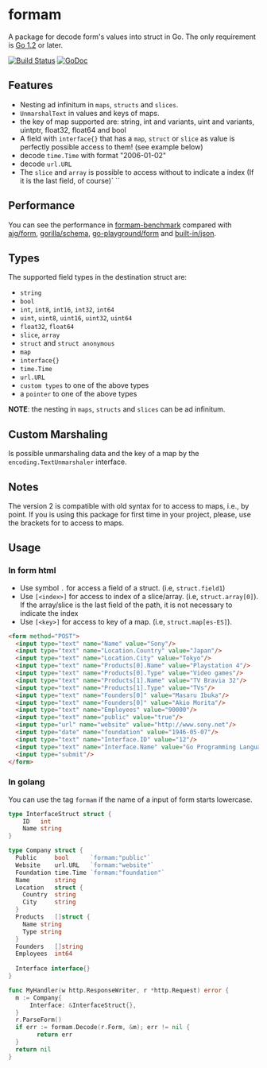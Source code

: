 formam
======

A package for decode form's values into struct in Go. 
The only requirement is [Go 1.2](http://golang.org/doc/go1.2) or later.

[![Build Status](https://travis-ci.org/monoculum/formam.png?branch=master)](https://travis-ci.org/monoculum/formam)
[![GoDoc](https://godoc.org/github.com/monoculum/formam?status.png)](https://godoc.org/github.com/monoculum/formam)

Features
--------

* Nesting ad infinitum in `maps`, `structs` and `slices`.
* `UnmarshalText` in values and keys of maps.
* the key of map supported are: string, int and variants, uint and variants, uintptr, float32, float64 and bool
* A field with `interface{}` that has a `map`, `struct` or `slice` as value is perfectly possible access to them! (see example below)
* decode `time.Time` with format "2006-01-02"
* decode `url.URL`
* The `slice` and `array` is possible to access without to indicate a index (If it is the last field, of course)`
``

Performance
-----------

You can see the performance in [formam-benchmark](https://github.com/monoculum/formam-benchmark) compared with [ajg/form](https://github.com/ajg/form), [gorilla/schema](https://github.com/gorilla/schema), [go-playground/form](https://github.com/go-playground/form) and [built-in/json](http://golang.org/pkg/encoding/json/).

Types
-----

The supported field types in the destination struct are:

* `string`
* `bool`
* `int`, `int8`, `int16`, `int32`, `int64`
* `uint`, `uint8`, `uint16`, `uint32`, `uint64`
* `float32`, `float64`
* `slice`, `array`
* `struct` and `struct anonymous`
* `map`
* `interface{}`
* `time.Time`
* `url.URL`
* `custom types` to one of the above types
* a `pointer` to one of the above types

**NOTE**: the nesting in `maps`, `structs` and `slices` can be ad infinitum.

Custom Marshaling
-----------------

Is possible unmarshaling data and the key of a map by the `encoding.TextUnmarshaler` interface.

Notes
-----

The version 2 is compatible with old syntax for to access to maps, i.e., by point.
If you is using this package for first time in your project, please, use the brackets for to access to maps.


Usage
-----

### In form html

- Use symbol `.` for access a field of a struct. (i.e, `struct.field1`)
- Use `[<index>]` for access to index of a slice/array. (i.e, `struct.array[0]`). If the array/slice is the last field of the path, it is not necessary to indicate the index
- Use `[<key>]` for access to key of a map. (i.e, `struct.map[es-ES]`).

```html
<form method="POST">
  <input type="text" name="Name" value="Sony"/>
  <input type="text" name="Location.Country" value="Japan"/>
  <input type="text" name="Location.City" value="Tokyo"/>
  <input type="text" name="Products[0].Name" value="Playstation 4"/>
  <input type="text" name="Products[0].Type" value="Video games"/>
  <input type="text" name="Products[1].Name" value="TV Bravia 32"/>
  <input type="text" name="Products[1].Type" value="TVs"/>
  <input type="text" name="Founders[0]" value="Masaru Ibuka"/>
  <input type="text" name="Founders[0]" value="Akio Morita"/>
  <input type="text" name="Employees" value="90000"/>
  <input type="text" name="public" value="true"/>
  <input type="url" name="website" value="http://www.sony.net"/>
  <input type="date" name="foundation" value="1946-05-07"/>
  <input type="text" name="Interface.ID" value="12"/>
  <input type="text" name="Interface.Name" value="Go Programming Language"/>
  <input type="submit"/>
</form>
```

### In golang

You can use the tag `formam` if the name of a input of form starts lowercase.

```go
type InterfaceStruct struct {
    ID   int
    Name string
}

type Company struct {
  Public     bool      `formam:"public"`
  Website    url.URL   `formam:"website"`
  Foundation time.Time `formam:"foundation"`
  Name       string
  Location   struct {
    Country  string
    City     string
  }
  Products   []struct {
    Name string
    Type string
  }
  Founders   []string
  Employees  int64
  
  Interface interface{}
}

func MyHandler(w http.ResponseWriter, r *http.Request) error {
  m := Company{
      Interface: &InterfaceStruct{},
  }
  r.ParseForm()
  if err := formam.Decode(r.Form, &m); err != nil {
  		return err
  }
  return nil
}
```
